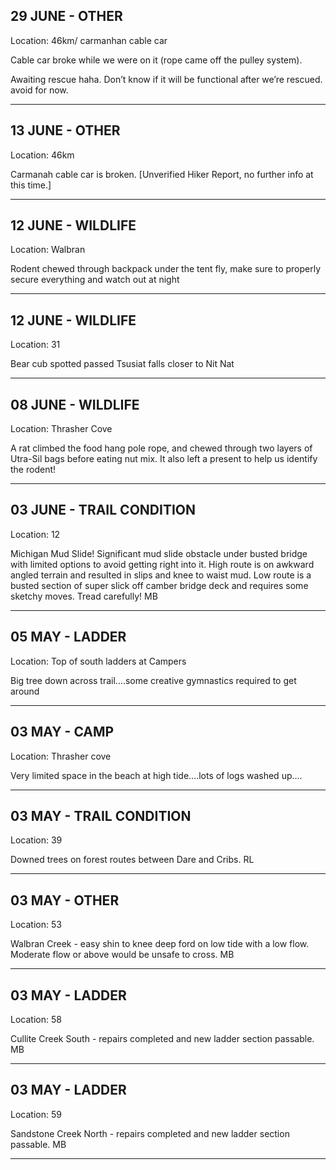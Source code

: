 ## 29 JUNE - OTHER
Location: 46km/ carmanhan cable car

Cable car broke while we were on it (rope came off the pulley system). 

Awaiting rescue haha. Don’t know if it will be functional after we’re rescued. avoid for now. 

---

## 13 JUNE - OTHER
Location: 46km

Carmanah cable car is broken. [Unverified Hiker Report, no further info at this time.]

---

## 12 JUNE - WILDLIFE
Location: Walbran

Rodent chewed through backpack under the tent fly, make sure to properly secure everything and watch out at night

---

## 12 JUNE - WILDLIFE
Location: 31

Bear cub spotted passed Tsusiat falls closer to Nit Nat

---

## 08 JUNE - WILDLIFE
Location: Thrasher Cove

A rat climbed the food hang pole rope, and chewed through two layers of Utra-Sil bags before eating nut mix. It also left a present to help us identify the rodent! 

---

## 03 JUNE - TRAIL CONDITION
Location: 12

Michigan Mud Slide! Significant mud slide obstacle under busted bridge with limited options to avoid getting right into it. High route is on awkward angled terrain and resulted in slips and knee to waist mud. Low route is a busted section of super slick off camber bridge deck and requires some sketchy moves. Tread carefully! MB

---

## 05 MAY - LADDER
Location: Top of south ladders at Campers

Big tree down across trail….some creative gymnastics required to get around

---

## 03 MAY - CAMP
Location: Thrasher cove

Very limited space in the beach at high tide….lots of logs washed up….

---

## 03 MAY - TRAIL CONDITION
Location: 39

Downed trees on forest routes between Dare and Cribs. RL

---

## 03 MAY - OTHER
Location: 53

Walbran Creek - easy shin to knee deep ford on low tide with a low flow. Moderate flow or above would be unsafe to cross. MB

---

## 03 MAY - LADDER
Location: 58

Cullite Creek South - repairs completed and new ladder section passable. MB

---

## 03 MAY - LADDER
Location: 59

Sandstone Creek North - repairs completed and new ladder section passable. MB 

---

